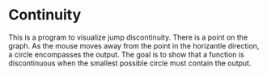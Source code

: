 # Continuity

This is a program to visualize jump discontinuity. There is a point on the graph. As the mouse moves away from the point in the horizantle direction, a circle encompasses the output. The goal is to show that a function is discontinuous when the smallest possible circle must contain the output.
